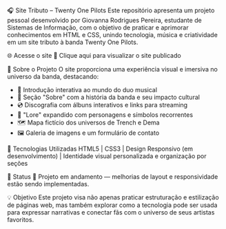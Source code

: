 🎧 Site Tributo – Twenty One Pilots
Este repositório apresenta um projeto pessoal desenvolvido por Giovanna Rodrigues Pereira, estudante de Sistemas de Informação, com o objetivo de praticar e aprimorar conhecimentos em HTML e CSS, unindo tecnologia, música e criatividade em um site tributo à banda Twenty One Pilots.

🌐 Acesse o site
🔗 Clique aqui para visualizar o site publicado

💬 Sobre o Projeto
O site proporciona uma experiência visual e imersiva no universo da banda, destacando:
- 🎤 Introdução interativa ao mundo do duo musical
- 📖 Seção "Sobre" com a história da banda e seu impacto cultural
- 💿 Discografia com álbuns interativos e links para streaming
- 🧠 "Lore" expandido com personagens e símbolos recorrentes
- 🗺️ Mapa fictício dos universos de Trench e Dema
- 🖼️ Galeria de imagens e um formulário de contato

🚀 Tecnologias Utilizadas
HTML5 | CSS3 | Design Responsivo (em desenvolvimento) | Identidade visual personalizada e organização por seções

📌 Status
🔧 Projeto em andamento — melhorias de layout e responsividade estão sendo implementadas.

💡 Objetivo
Este projeto visa não apenas praticar estruturação e estilização de páginas web, mas também explorar como a tecnologia pode ser usada para expressar narrativas e conectar fãs com o universo de seus artistas favoritos.

